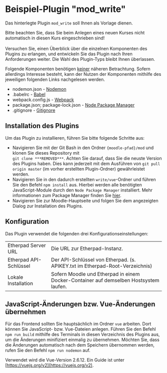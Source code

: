 # Beispiel-Plugin "mod_write"
Das hinterlegte Plugin `mod_write` soll Ihnen als Vorlage dienen.

Bitte beachten Sie, dass Sie beim Anlegen eines neuen Kurses nicht automatisch in diesen Kurs eingeschrieben sind!
<br /><br />Versuchen Sie, einen Überblick über die einzelnen Komponenten des Plugins zu erlangen, und entwickeln Sie das Plugin nach Ihren Anforderungen weiter. Die Wahl des Plugin-Typs bleibt Ihnen überlassen.

Folgende Komponenten benötigen <ins>keiner</ins> näheren Betrachtung.
Sofern allerdings Interesse besteht, kann der Nutzen der Komponenten mithilfe des jeweiligen folgenden Links nachgelesen werden.
* nodemon.json - [Nodemon](https://www.npmjs.com/package/nodemon)
* .babelrc - [Babel](https://babeljs.io/)
* webpack.config.js - [Webpack](https://webpack.js.org/)
* package.json; package-lock.json - [Node Package Manager](https://www.npmjs.com/)
* .gitignore - [Gitignore](https://git-scm.com/docs/gitignore)

## Installation des Plugins
Um das Plugin zu installieren, führen Sie bitte folgende Schritte aus:
* Navigieren Sie mit der Git Bash in den Ordner `{moodle-pfad}/mod` und klonen Sie dieses Repository mit <br />`git clone ***REMOVED***`.
Achten Sie darauf, dass Sie die neuste Version des Plugins haben. Dies kann jederzeit mit dem Ausführen von `git pull origin master` (im vorher erstellten Plugin-Ordner) gewährleistet werden.
* Navigieren Sie in den dadurch erstellten `write/vue`-Ordner und führen Sie den Befehl `npm install` aus. Hierbei werden alle benötigten JavaScript-Module durch den `Node Package Manager` installiert. Mehr informationen zum Package Manager finden Sie [hier](https://www.npmjs.com/).
* Navigieren Sie zur Moodle-Hauptseite und folgen Sie dem angezeigten Dialog zur Installation des Plugins.

## Konfiguration
Das Plugin verwendet die folgenden drei Konfigurationseinstellungen:
<table>
    <tr>
        <td>Etherpad Server URL</td>
        <td>Die URL zur Etherpad-Instanz.</td>
    </tr>
    <tr>
        <td>Etherpad API-Schlüssel</td>
        <td>Der API-Schlüssel von Etherpad. (s. APIKEY.txt im Etherpad-Root-Verzeichnis)</td>
    </tr>
    <tr>
        <td>Lokale Installation</td>
        <td>Sofern Moodle und Etherpad in einem Docker-Container auf demselben Hostsystem laufen.</td>
    </tr>
</table>

## JavaScript-Änderungen bzw. Vue-Änderungen übernehmen
Für das Frontend sollten Sie hauptsächlich im Ordner `vue` arbeiten. Dort können Sie JavaScript- bzw. Vue-Dateien anlegen.
Führen Sie den Befehl `npm run build` mithilfe des Terminals in diesen Verzeichnis des Plugins aus, um die Änderungen minifiziert einmalig zu übernehmen. 
Möchten Sie, dass die Änderungen automatisch nach dem Speichern übernommen werden, rufen Sie den Befehl `npm run nodemon` auf.

Verwendet wird die Vue-Version 2.6.12. Ein Guide ist unter [https://vuejs.org/v2](https://vuejs.org/v2).